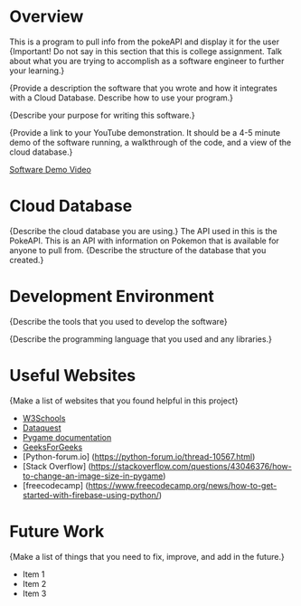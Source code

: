 # Overview

This is a program to pull info from the pokeAPI and display
it for the user
{Important!  Do not say in this section that this is college assignment.  Talk about what you are trying to accomplish as a software engineer to further your learning.}

{Provide a description the software that you wrote and how it integrates with a Cloud Database.  Describe how to use your program.}

{Describe your purpose for writing this software.}

{Provide a link to your YouTube demonstration.  It should be a 4-5 minute demo of the software running, a walkthrough of the code, and a view of the cloud database.}

[Software Demo Video](http://youtube.link.goes.here)

# Cloud Database

{Describe the cloud database you are using.}
The API used in this is the PokeAPI. This is an API with information on Pokemon
that is available for anyone to pull from.
{Describe the structure of the database that you created.}

# Development Environment

{Describe the tools that you used to develop the software}

{Describe the programming language that you used and any libraries.}

# Useful Websites

{Make a list of websites that you found helpful in this project}
* [W3Schools](https://www.w3schools.com/python/)
* [Dataquest](https://www.dataquest.io/blog/python-api-tutorial/)
* [Pygame documentation](https://www.pygame.org/docs/)
* [GeeksForGeeks](https://www.geeksforgeeks.org/how-to-make-a-pygame-window/)
* [Python-forum.io] (https://python-forum.io/thread-10567.html)
* [Stack Overflow] (https://stackoverflow.com/questions/43046376/how-to-change-an-image-size-in-pygame)
* [freecodecamp] (https://www.freecodecamp.org/news/how-to-get-started-with-firebase-using-python/)

# Future Work

{Make a list of things that you need to fix, improve, and add in the future.}
* Item 1
* Item 2
* Item 3